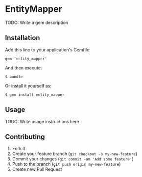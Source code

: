 # EntityMapper

TODO: Write a gem description

## Installation

Add this line to your application's Gemfile:

    gem 'entity_mapper'

And then execute:

    $ bundle

Or install it yourself as:

    $ gem install entity_mapper

## Usage

TODO: Write usage instructions here

## Contributing

1. Fork it
2. Create your feature branch (`git checkout -b my-new-feature`)
3. Commit your changes (`git commit -am 'Add some feature'`)
4. Push to the branch (`git push origin my-new-feature`)
5. Create new Pull Request
